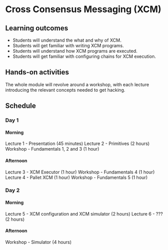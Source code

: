 # Cross Consensus Messaging (XCM)

## Learning outcomes

- Students will understand the what and why of XCM.
- Students will get familiar with writing XCM programs.
- Students will understand how XCM programs are executed.
- Students will get familiar with configuring chains for XCM execution.

## Hands-on activities

The whole module will revolve around a workshop, with each lecture introducing the relevant
concepts needed to get hacking.

## Schedule

### Day 1

#### Morning

Lecture 1 - Presentation (45 minutes)
Lecture 2 - Primitives (2 hours)
Workshop - Fundamentals 1, 2 and 3 (1 hour)

#### Afternoon

Lecture 3 - XCM Executor (1 hour)
Workshop - Fundamentals 4 (1 hour)
Lecture 4 - Pallet XCM (1 hour)
Workshop - Fundamentals 5 (1 hour)

### Day 2

#### Morning

Lecture 5 - XCM configuration and XCM simulator (2 hours)
Lecture 6 - ??? (2 hours)

#### Afternoon

Workshop - Simulator (4 hours)
